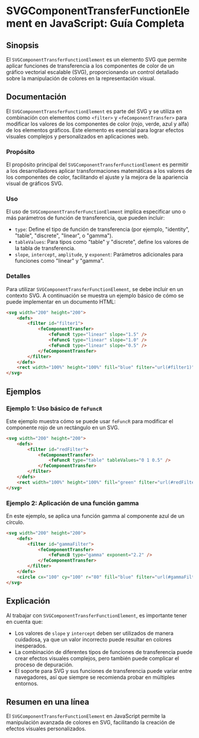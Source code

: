 <!--
Meta Description: # SVGComponentTransferFunctionElement en JavaScript: Guía Completa ## Sinopsis El `SVGComponentTransferFunctionElement` es un elemento SVG que permite...
Meta Keywords: svg, filter, los, svgcomponenttransferfunctionelement, fecomponenttransfer
-->

# SVGComponentTransferFunctionElement en JavaScript: Guía Completa

## Sinopsis
El `SVGComponentTransferFunctionElement` es un elemento SVG que permite aplicar funciones de transferencia a los componentes de color de un gráfico vectorial escalable (SVG), proporcionando un control detallado sobre la manipulación de colores en la representación visual.

## Documentación
El `SVGComponentTransferFunctionElement` es parte del SVG y se utiliza en combinación con elementos como `<filter>` y `<feComponentTransfer>` para modificar los valores de los componentes de color (rojo, verde, azul y alfa) de los elementos gráficos. Este elemento es esencial para lograr efectos visuales complejos y personalizados en aplicaciones web.

### Propósito
El propósito principal del `SVGComponentTransferFunctionElement` es permitir a los desarrolladores aplicar transformaciones matemáticas a los valores de los componentes de color, facilitando el ajuste y la mejora de la apariencia visual de gráficos SVG.

### Uso
El uso de `SVGComponentTransferFunctionElement` implica especificar uno o más parámetros de función de transferencia, que pueden incluir:
- `type`: Define el tipo de función de transferencia (por ejemplo, "identity", "table", "discrete", "linear", o "gamma").
- `tableValues`: Para tipos como "table" y "discrete", define los valores de la tabla de transferencia.
- `slope`, `intercept`, `amplitude`, y `exponent`: Parámetros adicionales para funciones como "linear" y "gamma".

### Detalles
Para utilizar `SVGComponentTransferFunctionElement`, se debe incluir en un contexto SVG. A continuación se muestra un ejemplo básico de cómo se puede implementar en un documento HTML:

```html
<svg width="200" height="200">
    <defs>
        <filter id="filter1">
            <feComponentTransfer>
                <feFuncR type="linear" slope="1.5" />
                <feFuncG type="linear" slope="1.0" />
                <feFuncB type="linear" slope="0.5" />
            </feComponentTransfer>
        </filter>
    </defs>
    <rect width="100%" height="100%" fill="blue" filter="url(#filter1)" />
</svg>
```

## Ejemplos
### Ejemplo 1: Uso básico de `feFuncR`
Este ejemplo muestra cómo se puede usar `feFuncR` para modificar el componente rojo de un rectángulo en un SVG.

```html
<svg width="200" height="200">
    <defs>
        <filter id="redFilter">
            <feComponentTransfer>
                <feFuncR type="table" tableValues="0 1 0.5" />
            </feComponentTransfer>
        </filter>
    </defs>
    <rect width="100%" height="100%" fill="green" filter="url(#redFilter)" />
</svg>
```

### Ejemplo 2: Aplicación de una función gamma
En este ejemplo, se aplica una función gamma al componente azul de un círculo.

```html
<svg width="200" height="200">
    <defs>
        <filter id="gammaFilter">
            <feComponentTransfer>
                <feFuncB type="gamma" exponent="2.2" />
            </feComponentTransfer>
        </filter>
    </defs>
    <circle cx="100" cy="100" r="80" fill="blue" filter="url(#gammaFilter)" />
</svg>
```

## Explicación
Al trabajar con `SVGComponentTransferFunctionElement`, es importante tener en cuenta que:
- Los valores de `slope` y `intercept` deben ser utilizados de manera cuidadosa, ya que un valor incorrecto puede resultar en colores inesperados.
- La combinación de diferentes tipos de funciones de transferencia puede crear efectos visuales complejos, pero también puede complicar el proceso de depuración.
- El soporte para SVG y sus funciones de transferencia puede variar entre navegadores, así que siempre se recomienda probar en múltiples entornos.

## Resumen en una línea
El `SVGComponentTransferFunctionElement` en JavaScript permite la manipulación avanzada de colores en SVG, facilitando la creación de efectos visuales personalizados.